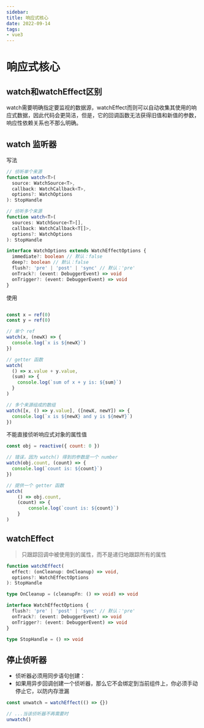 ```yaml
---
sidebar:
title: 响应式核心
date: 2022-09-14
tags:
- vue3
---
```

# 响应式核心


## watch和watchEffect区别

watch需要明确指定要监视的数据源，watchEffect而则可以自动收集其使用的响应式数据，因此代码会更简洁，但是，它的回调函数无法获得旧值和新值的参数，响应性依赖关系也不那么明确。


## watch 监听器

写法

```ts
// 侦听单个来源
function watch<T>(
  source: WatchSource<T>,
  callback: WatchCallback<T>,
  options?: WatchOptions
): StopHandle

// 侦听多个来源
function watch<T>(
  sources: WatchSource<T>[],
  callback: WatchCallback<T[]>,
  options?: WatchOptions
): StopHandle

interface WatchOptions extends WatchEffectOptions {
  immediate?: boolean // 默认：false
  deep?: boolean // 默认：false
  flush?: 'pre' | 'post' | 'sync' // 默认：'pre'
  onTrack?: (event: DebuggerEvent) => void
  onTrigger?: (event: DebuggerEvent) => void
}
```

使用
```js

const x = ref(0)
const y = ref(0)

// 单个 ref
watch(x, (newX) => {
  console.log(`x is ${newX}`)
})

// getter 函数
watch(
  () => x.value + y.value,
  (sum) => {
    console.log(`sum of x + y is: ${sum}`)
  }
)

// 多个来源组成的数组
watch([x, () => y.value], ([newX, newY]) => {
  console.log(`x is ${newX} and y is ${newY}`)
})
```
不能直接侦听响应式对象的属性值
```js
const obj = reactive({ count: 0 })

// 错误，因为 watch() 得到的参数是一个 number
watch(obj.count, (count) => {
  console.log(`count is: ${count}`)
})

// 提供一个 getter 函数
watch(
    () => obj.count,
    (count) => {
        console.log(`count is: ${count}`)
    }
)
```


## watchEffect

> 只跟踪回调中被使用到的属性，而不是递归地跟踪所有的属性

```ts
function watchEffect(
  effect: (onCleanup: OnCleanup) => void,
  options?: WatchEffectOptions
): StopHandle

type OnCleanup = (cleanupFn: () => void) => void

interface WatchEffectOptions {
  flush?: 'pre' | 'post' | 'sync' // 默认：'pre'
  onTrack?: (event: DebuggerEvent) => void
  onTrigger?: (event: DebuggerEvent) => void
}

type StopHandle = () => void
```



## 停止侦听器

* 侦听器必须用同步语句创建：
* 如果用异步回调创建一个侦听器，那么它不会绑定到当前组件上，你必须手动停止它，以防内存泄漏

```js
const unwatch = watchEffect(() => {})

// ...当该侦听器不再需要时
unwatch()
```










